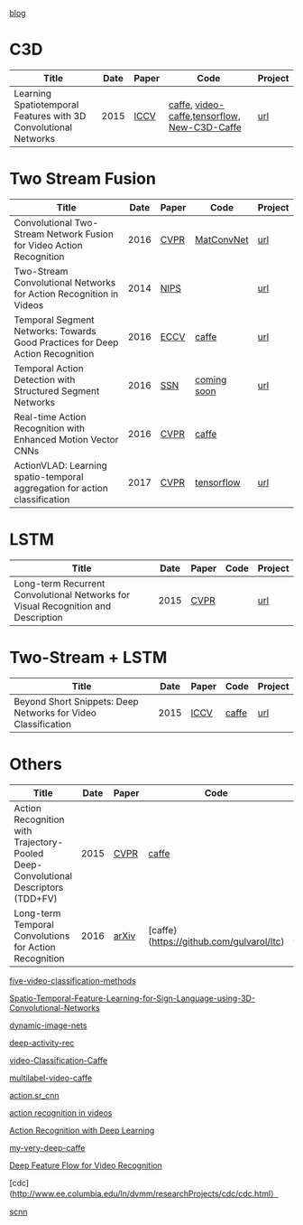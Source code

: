 [blog](https://github.com/shaoxq/deeplearning_papers/tree/master/Video/action-recognition/blog.md)

# C3D

|Title|Date|Paper|Code|Project|
|---|---|---|---|---|
| Learning Spatiotemporal Features with 3D Convolutional Networks | 2015 | [ICCV](http://vlg.cs.dartmouth.edu/c3d/c3d_video.pdf) | [caffe](https://github.com/facebook/C3D), [video-caffe](https://github.com/chuckcho/video-caffe),[tensorflow](https://github.com/hx173149/C3D-tensorflow), [New-C3D-Caffe](https://github.com/antran89/New-C3D-Caffe)| [url](http://vlg.cs.dartmouth.edu/c3d) |

# Two Stream Fusion

|Title|Date|Paper|Code|Project|
|---|---|---|---|---|
| Convolutional Two-Stream Network Fusion for Video Action Recognition | 2016 | [CVPR](https://arxiv.org/pdf/1604.06573.pdf) | [MatConvNet ](https://github.com/feichtenhofer/twostreamfusion) | [url](http://www.robots.ox.ac.uk/~vgg/software/two_stream_action) |
| Two-Stream Convolutional Networks for Action Recognition in Videos  | 2014 | [NIPS ](https://arxiv.org/pdf/1406.2199.pdf) |  | [url](http://www.robots.ox.ac.uk/~vgg/software/two_stream_action) |
| Temporal Segment Networks: Towards Good Practices for Deep Action Recognition | 2016 | [ECCV](https://arxiv.org/pdf/1608.00859.pdf) | [ caffe](https://github.com/yjxiong/temporal-segment-networks) | [url](http://yjxiong.me/others/tsn/) |
| Temporal Action Detection with Structured Segment Networks | 2016 | [SSN ](http://cn.arxiv.org/pdf/1704.06228v1) | [ coming soon](https://github.com/yjxiong/action-detection) | [url](http://yjxiong.me/others/ssn/#) |
| Real-time Action Recognition with Enhanced Motion Vector CNNs | 2016 | [CVPR ](https://wanglimin.github.io/papers/ZhangWWQW_CVPR16.pdf) | [caffe](https://github.com/yjxiong/caffe) | |
| ActionVLAD: Learning spatio-temporal aggregation for action classification | 2017 | [CVPR ](https://arxiv.org/pdf/1704.02895.pdf) | [tensorflow](https://github.com/rohitgirdhar/ActionVLAD/) | [url](https://rohitgirdhar.github.io/ActionVLAD/) |

# LSTM

|Title|Date|Paper|Code|Project|
|---|---|---|---|---|
| Long-term Recurrent Convolutional Networks for Visual Recognition and Description | 2015 | [CVPR](https://arxiv.org/pdf/1411.4389.pdf) |  | [url](https://research.googleblog.com/2015/04/beyond-short-snippets-deep-networks-for.html) |

# Two-Stream + LSTM

|Title|Date|Paper|Code|Project|
|---|---|---|---|---|
| Beyond Short Snippets: Deep Networks for Video Classification | 2015 | [ICCV](https://arxiv.org/pdf/1503.08909.pdf) | [caffe ](https://github.com/LisaAnne/lisa-caffe-public/tree/lstm_video_deploy) | [url](https://people.eecs.berkeley.edu/~lisa_anne/LRCN_video) |

# Others

|Title|Date|Paper|Code|Project|
|---|---|---|---|---|
| Action Recognition with Trajectory-Pooled Deep-Convolutional Descriptors (TDD+FV)| 2015 | [CVPR ](https://arxiv.org/pdf/1505.04868.pdf) | [caffe](https://github.com/wanglimin/TDD/) | |
| Long-term Temporal Convolutions for Action Recognition | 2016 | [arXiv](https://arxiv.org/pdf/1604.04494.pdf) | [caffe}(https://github.com/gulvarol/ltc) | [url](http://www.di.ens.fr/willow/research/ltc/) |

[five-video-classification-methods](https://github.com/harvitronix/five-video-classification-methods)

[Spatio-Temporal-Feature-Learning-for-Sign-Language-using-3D-Convolutional-Networks](https://github.com/Kaushikpatnaik/Spatio-Temporal-Feature-Learning-for-Sign-Language-using-3D-Convolutional-Networks)

[dynamic-image-nets](https://github.com/hbilen/dynamic-image-nets)

[deep-activity-rec](https://github.com/mostafa-saad/deep-activity-rec)

[video-Classification-Caffe](https://github.com/helicese/video-Classification-Caffe)

[multilabel-video-caffe](https://github.com/huerlima/multilabel-video-caffe)

[action.sr_cnn](https://github.com/yifita/action.sr_cnn)

[action recognition in videos](https://github.com/farzadhusain/caffe)

[Action Recognition with Deep Learning](https://github.com/yjxiong/caffe)

[my-very-deep-caffe](https://github.com/antran89/my-very-deep-caffe)

[Deep Feature Flow for Video Recognition](https://github.com/msracver/Deep-Feature-Flow)

[cdc](http://www.ee.columbia.edu/ln/dvmm/researchProjects/cdc/cdc.html）

[scnn](https://github.com/zhengshou/scnn/)
